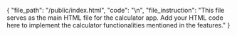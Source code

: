 {
  "file_path": "/public/index.html",
  "code": "<!-- This is the main HTML file for the calculator app -->\n<!-- Add your HTML code here for implementing the calculator functionality -->",
  "file_instruction": "This file serves as the main HTML file for the calculator app. Add your HTML code here to implement the calculator functionalities mentioned in the features."
}